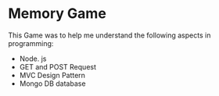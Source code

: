 # Memory Game
This Game was to help me understand the following aspects in programming:
- Node. js
- GET and POST Request
- MVC Design Pattern
- Mongo DB database

